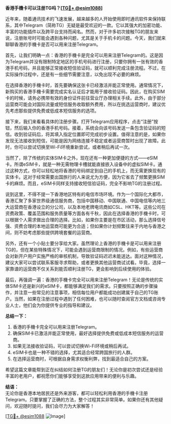 **香港手機卡可以注册TG吗？[[TG💪+ @esim1088](https://t.me/s/esim1088)]**

近年来，随着通讯技术的飞速发展，越来越多的人开始使用即时通讯软件来保持联系，其中Telegram（简称TG）无疑是最受欢迎的一款。它以其强大的加密功能、丰富的功能插件以及跨平台支持而闻名。然而，对于许多初次接触TG的朋友来说，注册账号时可能会遇到各种问题，尤其是关于手机卡的问题。今天，我们就来聊聊香港的手機卡是否可以用来注册Telegram。

首先，让我们明确一点：香港的手機卡是完全可以用来注册Telegram的。这是因为Telegram并没有限制特定地区的手机号码进行注册，只要你拥有一张有效的香港手机号码，并且能够正常接收短信验证码，就可以顺利完成注册流程。不过，在实际操作过程中，还是有一些细节需要注意，以免出现不必要的麻烦。

在选择香港的手機卡时，首先要确保这张卡已经激活并能正常使用。通常情况下，新购买的香港手機卡需要完成实名认证后才能用于接收验证码。因此，在购买SIM卡的时候，请务必携带有效的身份证件前往营业厅办理相关手续。此外，由于部分运营商可能会对国际流量或短信服务收取额外费用，所以在挑选运营商时，建议优先考虑那些提供免费或低成本短信服务的选项。

接下来，我们来看看具体的注册步骤。打开Telegram应用程序，点击“注册”按钮，然后输入你的香港手机号码。接着，系统会向该号码发送一条包含验证码的短信。收到验证码后，将其填入指定位置即可完成初步设置。值得注意的是，如果你发现无法接收到短信，可能是因为网络连接不稳定或者运营商暂时出现了故障。此时，你可以尝试切换至Wi-Fi环境重新尝试，或者稍后再试一次。

当然了，除了传统的实体SIM卡之外，现在还有一种更加便捷的方式——eSIM卡。所谓eSIM卡，就是一种无需物理卡槽就能直接嵌入设备中的虚拟SIM卡。通过这种方式，你可以轻松地将香港的号码绑定到自己的手机上，而无需更换现有的实体卡。这对于经常需要出国旅行的人来说尤为方便，因为它省去了频繁更换SIM卡的麻烦。而且，eSIM卡同样支持接收短信验证码，完全不影响TG的注册过程。

说到这里，不得不提一下香港地区特有的电信市场环境。作为一个国际化大都市，香港汇聚了多家世界级通信服务商，包括中国移动、中国联通、中国电信等内地三大运营商在香港设立的分公司，以及本地老牌电讯商如CSL、HKT等。这些公司在资费政策、覆盖范围和服务质量等方面各有千秋，因此在选择香港的手機卡时，可以根据个人需求做出合理的选择。比如，如果你主要是在市区活动，那么选择信号强、资费合理的本地运营商可能更为合适；但如果你计划频繁往来于内地与香港之间，则不妨考虑那些提供跨境套餐的运营商。

另外，还有一个小贴士要分享给大家。虽然理论上香港的手機卡是可以用来注册TG的，但在某些特殊情况下，可能会遇到运营商限制的情况。例如，有些运营商会对新开户用户实施严格的审核机制，导致验证码迟迟未能送达。面对这种情况，建议大家可以尝试联系客服寻求帮助，或者更换其他运营商试试看。毕竟，选择一家靠谱的运营商不仅关系到能否顺利注册TG，更会影响到后续使用的体验。

最后，再强调一遍：香港的手機卡完全可以用来注册Telegram！无论是传统的实体SIM卡还是新兴的eSIM卡，都能够满足我们的需求。只要按照正确的步骤操作，并注意一些常见的注意事项，相信每位用户都能成功创建属于自己的TG账户。当然，如果在注册过程中遇到了任何困难，也可以随时查阅官方文档或咨询专业人士，他们会为你提供专业的指导和建议。

**总结一下：**  
1. 香港的手機卡完全可以用来注册Telegram。  
2. 确保SIM卡已激活并能正常使用，最好选择提供免费或低成本短信服务的运营商。  
3. 如果无法接收验证码，可以尝试切换Wi-Fi环境或稍后再试。  
4. eSIM卡也是一种不错的选择，尤其适合经常跨国旅行的人群。  
5. 在选择运营商时，可根据自身需求权衡利弊，找到最适合自己的方案。

希望这篇文章能帮到正在纠结如何注册TG的朋友们！无论你是初次尝试还是经验丰富的老用户，都祝愿你们能够享受到这款应用带来的便利与乐趣。  

**结语：**  
无论你是香港本地居民还是外来游客，都可以轻松利用香港的手機卡注册Telegram。只要掌握了正确的方法，整个过程其实非常简单。如果你还有其他疑问，欢迎随时提问，我们会尽力为大家解答！  

[[TG💪+ @esim1088](https://t.me/s/esim1088) ![Image](https://i.postimg.cc/4NQfJmqS/Snipaste-2025-05-13-00-14-12.png)]